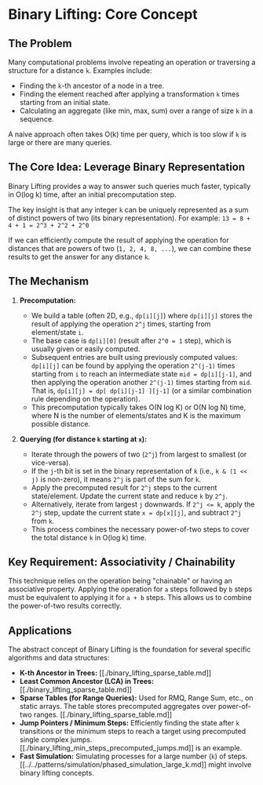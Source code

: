 # Binary Lifting: Core Concept

## The Problem

Many computational problems involve repeating an operation or traversing a structure for a distance `k`. Examples include:

*   Finding the `k`-th ancestor of a node in a tree.
*   Finding the element reached after applying a transformation `k` times starting from an initial state.
*   Calculating an aggregate (like min, max, sum) over a range of size `k` in a sequence.

A naive approach often takes O(k) time per query, which is too slow if `k` is large or there are many queries.

## The Core Idea: Leverage Binary Representation

Binary Lifting provides a way to answer such queries much faster, typically in O(log k) time, after an initial precomputation step.

The key insight is that any integer `k` can be uniquely represented as a sum of distinct powers of two (its binary representation). For example:
`13 = 8 + 4 + 1 = 2^3 + 2^2 + 2^0`

If we can efficiently compute the result of applying the operation for distances that are powers of two (`1, 2, 4, 8, ...`), we can combine these results to get the answer for any distance `k`.

## The Mechanism

1.  **Precomputation:**
    *   We build a table (often 2D, e.g., `dp[i][j]`) where `dp[i][j]` stores the result of applying the operation `2^j` times, starting from element/state `i`.
    *   The base case is `dp[i][0]` (result after `2^0 = 1` step), which is usually given or easily computed.
    *   Subsequent entries are built using previously computed values: `dp[i][j]` can be found by applying the operation `2^(j-1)` times starting from `i` to reach an intermediate state `mid = dp[i][j-1]`, and then applying the operation another `2^(j-1)` times starting from `mid`. That is, `dp[i][j] = dp[ dp[i][j-1] ][j-1]` (or a similar combination rule depending on the operation).
    *   This precomputation typically takes O(N log K) or O(N log N) time, where N is the number of elements/states and K is the maximum possible distance.

2.  **Querying (for distance `k` starting at `x`):**
    *   Iterate through the powers of two (`2^j`) from largest to smallest (or vice-versa).
    *   If the `j`-th bit is set in the binary representation of `k` (i.e., `k & (1 << j)` is non-zero), it means `2^j` is part of the sum for `k`.
    *   Apply the precomputed result for `2^j` steps to the current state/element. Update the current state and reduce `k` by `2^j`.
    *   Alternatively, iterate from largest `j` downwards. If `2^j <= k`, apply the `2^j` step, update the current state `x = dp[x][j]`, and subtract `2^j` from `k`.
    *   This process combines the necessary power-of-two steps to cover the total distance `k` in O(log k) time.

## Key Requirement: Associativity / Chainability

This technique relies on the operation being "chainable" or having an associative property. Applying the operation for `a` steps followed by `b` steps must be equivalent to applying it for `a + b` steps. This allows us to combine the power-of-two results correctly.

## Applications

The abstract concept of Binary Lifting is the foundation for several specific algorithms and data structures:

*   **K-th Ancestor in Trees:** [[./binary_lifting_sparse_table.md]]
*   **Least Common Ancestor (LCA) in Trees:** [[./binary_lifting_sparse_table.md]]
*   **Sparse Tables (for Range Queries):** Used for RMQ, Range Sum, etc., on static arrays. The table stores precomputed aggregates over power-of-two ranges. [[./binary_lifting_sparse_table.md]]
*   **Jump Pointers / Minimum Steps:** Efficiently finding the state after `k` transitions or the minimum steps to reach a target using precomputed single complex jumps. [[./binary_lifting_min_steps_precomputed_jumps.md]] is an example.
*   **Fast Simulation:** Simulating processes for a large number (`k`) of steps. [[../../patterns/simulation/phased_simulation_large_k.md]] might involve binary lifting concepts. 
